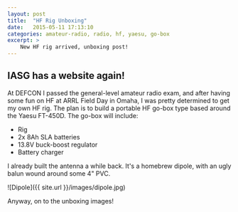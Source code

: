 ```yaml
---
layout: post
title:  "HF Rig Unboxing"
date:   2015-05-11 17:13:10
categories: amateur-radio, radio, hf, yaesu, go-box
excerpt: >
    New HF rig arrived, unboxing post!
---
```

IASG has a website again!
-------------------------

At DEFCON I passed the general-level amateur radio exam, and after having some fun
on HF at ARRL Field Day in Omaha, I was pretty determined to get my own HF rig.
The plan is to build a portable HF go-box type based around the Yaesu FT-450D. The
go-box will include:

- Rig
- 2x 8Ah SLA batteries
- 13.8V buck-boost regulator
- Battery charger

I already built the antenna a while back. It's a homebrew dipole, with an ugly balun
wound around some 4" PVC.

![Dipole]({{ site.url }}/images/dipole.jpg)

Anyway, on to the unboxing images!